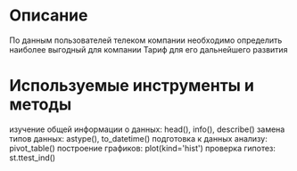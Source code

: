 # Описание
По данным пользователей телеком компании необходимо определить наиболее выгодный для компании Тариф для его дальнейшего развития

# Используемые инструменты и методы
изучение общей информации о данных: head(), info(), describe()
замена типов данных: astype(), to_datetime()
подготовка к данных анализу: pivot_table()
построение графиков: plot(kind='hist')
проверка гипотез: st.ttest_ind()
